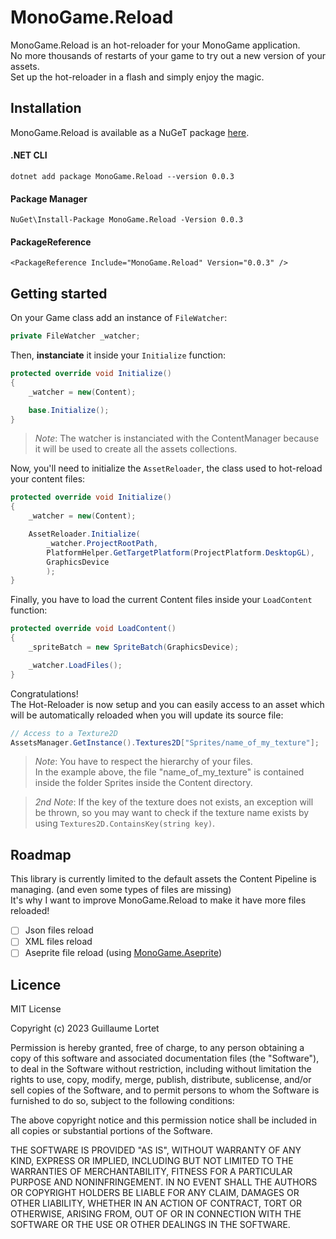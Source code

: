 # MonoGame.Reload

MonoGame.Reload is an hot-reloader for your MonoGame application.  
No more thousands of restarts of your game to try out a new version of your assets.  
Set up the hot-reloader in a flash and simply enjoy the magic.  

## Installation

MonoGame.Reload is available as a NuGeT package [here](https://www.nuget.org/packages/MonoGame.Reload/0.0.3).  

#### .NET CLI
```
dotnet add package MonoGame.Reload --version 0.0.3
```

#### Package Manager
```
NuGet\Install-Package MonoGame.Reload -Version 0.0.3
```

#### PackageReference
```
<PackageReference Include="MonoGame.Reload" Version="0.0.3" />
```

## Getting started

On your Game class add an instance of `FileWatcher`:
```csharp
private FileWatcher _watcher;
```
Then, **instanciate** it inside your `Initialize` function:
```csharp
protected override void Initialize()
{
    _watcher = new(Content);

    base.Initialize();
}
```
> *Note*: The watcher is instanciated with the ContentManager because it will be used to create all the assets collections.

Now, you'll need to initialize the `AssetReloader`, the class used to hot-reload your content files:
```csharp
protected override void Initialize()
{
    _watcher = new(Content);

    AssetReloader.Initialize(
        _watcher.ProjectRootPath,
        PlatformHelper.GetTargetPlatform(ProjectPlatform.DesktopGL),
        GraphicsDevice
        );
}
```

Finally, you have to load the current Content files inside your `LoadContent` function:

```csharp
protected override void LoadContent()
{
    _spriteBatch = new SpriteBatch(GraphicsDevice);

    _watcher.LoadFiles();
}
```

Congratulations!  
The Hot-Reloader is now setup and you can easily access to an asset which will be automatically reloaded when you will update its source file:

```csharp
// Access to a Texture2D
AssetsManager.GetInstance().Textures2D["Sprites/name_of_my_texture"];
```

> *Note*: You have to respect the hierarchy of your files.  
> In the example above, the file "name_of_my_texture" is contained inside the folder Sprites inside the Content directory.


> *2nd Note*: If the key of the texture does not exists, an exception will be thrown, so you may want to check if the texture name exists by using `Textures2D.ContainsKey(string key)`.

## Roadmap

This library is currently limited to the default assets the Content Pipeline is managing. (and even some types of files are missing)  
It's why I want to improve MonoGame.Reload to make it have more files reloaded!
- [ ] Json files reload
- [ ] XML files reload
- [ ] Aseprite file reload (using [MonoGame.Aseprite](https://monogameaseprite.net/))

## Licence

MIT License

Copyright (c) 2023 Guillaume Lortet

Permission is hereby granted, free of charge, to any person obtaining a copy
of this software and associated documentation files (the "Software"), to deal
in the Software without restriction, including without limitation the rights
to use, copy, modify, merge, publish, distribute, sublicense, and/or sell
copies of the Software, and to permit persons to whom the Software is
furnished to do so, subject to the following conditions:

The above copyright notice and this permission notice shall be included in all
copies or substantial portions of the Software.

THE SOFTWARE IS PROVIDED "AS IS", WITHOUT WARRANTY OF ANY KIND, EXPRESS OR
IMPLIED, INCLUDING BUT NOT LIMITED TO THE WARRANTIES OF MERCHANTABILITY,
FITNESS FOR A PARTICULAR PURPOSE AND NONINFRINGEMENT. IN NO EVENT SHALL THE
AUTHORS OR COPYRIGHT HOLDERS BE LIABLE FOR ANY CLAIM, DAMAGES OR OTHER
LIABILITY, WHETHER IN AN ACTION OF CONTRACT, TORT OR OTHERWISE, ARISING FROM,
OUT OF OR IN CONNECTION WITH THE SOFTWARE OR THE USE OR OTHER DEALINGS IN THE
SOFTWARE.